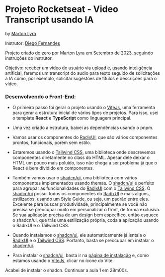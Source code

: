 # Projeto Rocketseat - Video Transcript usando IA
by [Marton Lyra](https://github.com/MartonLyra/video-transcript-ai)

Instrutor: [Diego Fernandes](https://blog.rocketseat.com.br/author/diego/)

Projeto criado do zero por Marton Lyra em Setembro de 2023, seguindo instruções do instrutor.


Objetivo: receber um vídeo do usuário via upload e, usando inteligência artificial, faremos um transcript do audio para texto seguido de solicitações à IA como, por exemplo, solicitar sugestões de títulos e descrições para o vídeo.


### Desenvolvendo o Front-End:

- O primeiro passo foi gerar o projeto usando o [ViteJs](https://vitejs.dev/), uma ferramenta para gerar a estrutura inicial de vários tipos de projetos. Para isso, usei o template **React** e **TypeScript** como linguagem principal.
- Uma vez criado a estrutura, baixei as dependências usando o pnpm.
- Vamos usar os componentes do [RadixUI](https://www.radix-ui.com/RadixUI), que são vários componentes prontos, funcionais, porém sem estilo.
- Estaremos usando o [Tailwind CSS](https://tailwindcss.com/), uma biblioteca onde descrevemos componentes diretamente no class do HTML. Apesar dele deixar o HTML um pouco mais poluído, isso não chega a ser problema já que o React é bem dividido em componentes.
- Também vamos usar o [shadcn/ui](https://ui.shadcn.com/), uma biblioteca com vários componentes implementados usando themas. O [shadcn/ui](https://ui.shadcn.com/) é perfeito para agrupar as funcionalidades do [RadixUI](https://www.radix-ui.com/RadixUI) com o [Tailwind CSS](https://tailwindcss.com/). O [shadcn/ui](https://ui.shadcn.com/) possui todos os componentes do [RadixUI](https://www.radix-ui.com/RadixUI) e mais alguns, estilizados, usando um Style Guide, ou seja, um padrão entre eles. Excelente para buscar produtividade, principalmente se você não precisa se preocupar muito em personalizar o front, de forma exclusiva. Se sua aplicação precisa de um design bem específico, então esquece o shadcn/ui, que trás uma estilização própria, coda a aplicação usando o RadixUI e o Tailwind CSS.

- Quando instalamos o [shadcn/ui](https://ui.shadcn.com/), ele automaticamente já isntala o [RadixUI](https://www.radix-ui.com/RadixUI) e o [Tailwind CSS](https://tailwindcss.com/). Portanto, basta se preocupar em instalar o [shadcn/ui](https://ui.shadcn.com/).
- Para instalar o [shadcn/ui](https://ui.shadcn.com/), basta ir na [página de instalação](https://ui.shadcn.com/docs/installation) e, como estamos usando o [ViteJs](https://vitejs.dev/), clicar no ícone do Vite.



Acabei de instalar o shadcn.
Continuar a aula 1 em 28m00s.